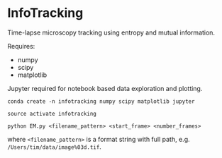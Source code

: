 # InfoTracking

Time-lapse microscopy tracking using entropy and mutual information.

Requires:
* numpy
* scipy
* matplotlib

Jupyter required for notebook based data exploration and plotting. 

`conda create -n infotracking numpy scipy matplotlib jupyter`

`source activate infotracking`

`python EM.py <filename_pattern> <start_frame> <number_frames>`

where `<filename_pattern>` is a format string with full path, e.g. `/Users/tim/data/image%03d.tif`.

